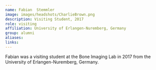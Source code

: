 ```yaml
---
name: Fabian  Stemmler
image: images/headshots/CharlieBrown.png
description: Visiting Student, 2017
role: visiting
affiliation: University of Erlangen-Nuremberg, Germany
group: alumni
aliases: 
links:
---
```


Fabian was a visiting student at the Bone Imaging Lab in 2017 from the University of Erlangen-Nuremberg, Germany.